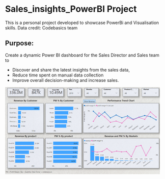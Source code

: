 # Sales_insights_PowerBI Project
This is a personal project developed to showcase PowerBi and Visualisation skills. Data credit: Codebasics team 

## Purpose: 
Create a dynamic Power BI dashboard for the Sales Director and Sales team to 
- Discover and share the latest insights from the sales data, 
- Reduce time spent on manual data collection 
- Improve overall decision-making and increase sales.

![](https://github.com/S-G-001/Sales_insights_PowerBI/blob/main/DashBoard_Screenshot.png)
